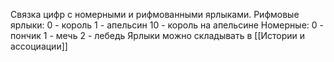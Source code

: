 Связка цифр с номерными и рифмованными ярлыками.
Рифмовые ярлыки:
	0 - король
	1 - апельсин
	10 - король на апельсине
Номерные:
	0 - пончик
	1 - мечь 
	2 - лебедь
Ярлыки можно складывать в [[Истории и ассоциации]]
